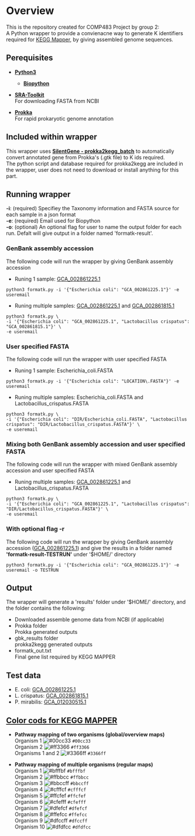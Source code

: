 # Overview
This is the repository created for COMP483 Project by group 2: <br />
A Python wrapper to provide a convienacne way to generate K identifiers required for [KEGG Mapper](https://www.genome.jp/kegg/mapper/reconstruct.html), by giving assembled genome sequences. 

## Perequisites
- **[Python3](https://www.python.org/)** <br />
  - **[Biopython](https://biopython.org/)** <br />

- **[SRA-Toolkit](https://www.ncbi.nlm.nih.gov/sra)** <br />
For downloading FASTA from NCBI <br /> 

- **[Prokka](https://github.com/tseemann/prokka)** <br />
For rapid prokaryotic genome annotation <br />

## Included within wrapper
This wrapper uses **[SilentGene - prokka2kegg_batch](https://github.com/SilentGene/Bio-py/tree/master/prokka2kegg)** to automatically convert annotated gene from Prokka's (.gtk file) to K ids required. <br />
The python script and database required for prokka2kegg are included in the wrapper, user does not need to download or install anything for this part.

## Running wrapper
**-i**: (required) Specifiey the Taxonomy information and FASTA source for each sample in a json format<br />
**-e**: (required) Email used for Biopython <br />
**-o**: (optional) An optional flag for user to name the output folder for each run. Defalt will give output in a folder named 'formatk-result'.

### GenBank assembly accession

The following code will run the wrapper by giving GenBank assembly accession <br />

- Runing 1 sample: [GCA_002861225.1](https://www.ncbi.nlm.nih.gov/assembly/GCA_002861225.1)
```
python3 formatk.py -i '{"Escherichia coli": "GCA_002861225.1"}' -e useremail
```
- Runing multiple samples: [GCA_002861225.1](https://www.ncbi.nlm.nih.gov/assembly/GCA_002861225.1) and [GCA_002861815.1](https://www.ncbi.nlm.nih.gov/assembly/GCA_002861815.1)
```
python3 formatk.py \
-i '{"Escherichia coli": "GCA_002861225.1", "Lactobacillus crispatus": "GCA_002861815.1"}' \
-e useremail
```

### User specified FASTA

The following code will run the wrapper with user specified FASTA<br />

- Runing 1 sample: Escherichia_coli.FASTA
```
python3 formatk.py -i '{"Escherichia coli": "LOCATION\.FASTA"}' -e useremail
```
- Runing multiple samples: Escherichia_coli.FASTA and Lactobacillus_crispatus.FASTA
```
python3 formatk.py \
-i '{"Escherichia coli": "DIR/Escherichia_coli.FASTA", "Lactobacillus crispatus": "DIR/Lactobacillus_crispatus.FASTA"}' \
-e useremail
```

### Mixing both GenBank assembly accession and user specified FASTA
The following code will run the wrapper with mixed GenBank assembly accession and user specified FASTA<br />
- Runing multiple samples: [GCA_002861225.1](https://www.ncbi.nlm.nih.gov/assembly/GCA_002861225.1) and Lactobacillus_crispatus.FASTA
```
python3 formatk.py \
-i '{"Escherichia coli": "GCA_002861225.1", "Lactobacillus crispatus": "DIR/Lactobacillus_crispatus.FASTA"}' \
-e useremail
```
### With optional flag -r
The following code will run the wrapper by giving GenBank assembly accession ([GCA_002861225.1](https://www.ncbi.nlm.nih.gov/assembly/GCA_002861225.1)) and give the results in a folder named **'formatk-result-TESTRUN'** under '$HOME/' directory
```
python3 formatk.py -i '{"Escherichia coli": "GCA_002861225.1"}' -e useremail -o TESTRUN
```

## Output
The wrapper will generate a 'results' folder under '$HOME/' directory, and the folder contains the following: <br />

- Downloaded assemble genome data from NCBI (if applicable)
- Prokka folder <br /> 
Prokka generated outputs 
- gbk_results folder <br /> 
prokka2kegg generated outputs 
- formatk_out.txt <br />
Final gene list required by KEGG MAPPER


## Test data
- E. coli: [GCA_002861225.1](https://www.ncbi.nlm.nih.gov/assembly/GCA_002861225.1) 
- L. crispatus: [GCA_002861815.1](https://www.ncbi.nlm.nih.gov/assembly/GCA_002861815.1) 
- P. mirabilis: [GCA_012030515.1](https://www.ncbi.nlm.nih.gov/assembly/GCA_012030515.1) 

## [Color cods for KEGG MAPPER](https://www.genome.jp/kegg/kegg1c.html#mapping)

- **Pathway mapping of two organisms (global/overview maps)** <br />
Organism 1	      	![#00cc33](https://via.placeholder.com/15/00cc33/000000?text=+) `#00cc33` <br />
Organism 2	      	![#ff3366](https://via.placeholder.com/15/ff3366/000000?text=+) `#ff3366`<br />
Organisms 1 and 2	      	![#3366ff](https://via.placeholder.com/15/3366ff/000000?text=+) `#3366ff`<br />

- **Pathway mapping of multiple organisms (regular maps)** <br />
Organism 1	      	![#bfffbf](https://via.placeholder.com/15/bfffbf/000000?text=+) `#bfffbf`<br />
Organism 2	      	![#ffbbcc](https://via.placeholder.com/15/ffbbcc/000000?text=+) `#ffbbcc`<br />
Organism 3	      	![#bbccff](https://via.placeholder.com/15/bbccff/000000?text=+) `#bbccff`<br />
Organism 4	      	![#cfffcf](https://via.placeholder.com/15/cfffcf/000000?text=+) `#cfffcf`<br />
Organism 5	      	![#ffcfef](https://via.placeholder.com/15/ffcfef/000000?text=+) `#ffcfef`<br />
Organism 6	      	![#cfefff](https://via.placeholder.com/15/cfefff/000000?text=+) `#cfefff`<br />
Organism 7	      	![#dfefcf](https://via.placeholder.com/15/dfefcf/000000?text=+) `#dfefcf`<br />
Organism 8	      	![#ffefcc](https://via.placeholder.com/15/ffefcc/000000?text=+) `#ffefcc`<br />
Organism 9	      	![#dfccff](https://via.placeholder.com/15/dfccff/000000?text=+) `#dfccff`<br />
Organism 10	      	![#dfdfcc](https://via.placeholder.com/15/dfdfcc/000000?text=+) `#dfdfcc`<br />
